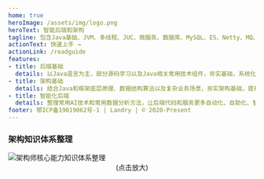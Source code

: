 ```yaml
---
home: true
heroImage: /assets/img/logo.png
heroText: 智能后端和架构
tagline: 包含Java基础、JVM、多线程、JUC、微服务、数据库、MySQL、ES、Netty、MQ、分布式、集群、架构设计、性能调优、设计模式、数据结构、算法分析、动态规划、AI数学基础、数据建模、工程管理、读书笔记、持续更新中...
actionText: 快速上手 →
actionLink: /readguide
features:
- title: 后端基础
  details: 以Java语言为主，部分源码学习以及Java相关常用技术组件，夯实基础，系统化知识学习，减少碎片化学习。
- title: 架构基础
  details: 结合Java和框架底层原理、数据结构算法以及复杂业务场景，夯实架构基础，提升架构设计和系统优化能力。
- title: 智能化后端
  details: 整理常用AI技术和常用数据分析方法，让后端代码和服务更多自动化、自助化、智能化，提升后端智能化能力。
footer: 鄂ICP备19019062号-1 | Landry | © 2020-Present
---
```

### 架构知识体系整理
<img class= "zoom-custom-imgs" :src="$withBase('/assets/img/home/Arch1.png')" alt="架构师核心能力知识体系整理">
<center>(点击放大)</center>

### 
